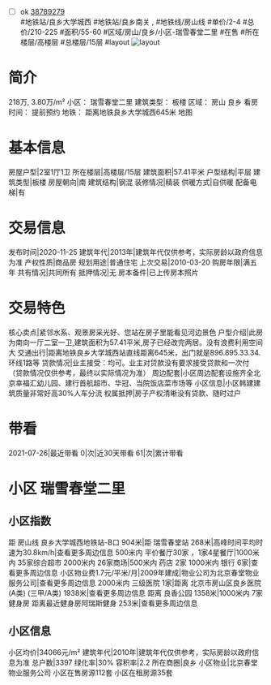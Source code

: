 - [ ] ok [38789279](https://bj.5i5j.com/ershoufang/38789279.html)  
 #地铁站/良乡大学城西 #地铁站/良乡南关 ,  #地铁线/房山线
#单价/2-4 #总价/210-225 #面积/55-60   #区域/房山/良乡/小区-瑞雪春堂二里 #在售 #所在楼层/高楼层 #总楼层/15层 #layout 
![layout](http://image16.5i5j.com/erp/house/3878/38789279/huxing/1acb2e7b32713d9f06d1e41ad68e887f.jpg_P5.jpg) 
# 简介 
 218万,  3.80万/m² 
小区： 瑞雪春堂二里
建筑类型： 板楼
区域： 房山 良乡
看房时间： 提前预约
地铁： 距离地铁良乡大学城西645米 地图
# 基本信息 
 房屋户型|2室1厅1卫
所在楼层|高楼层/15层
建筑面积|57.41平米
户型结构|平层
建筑类型|板楼
房屋朝向|南
建筑结构|钢混
装修情况|精装
供暖方式|自供暖
配备电梯|有
# 交易信息 
 发布时间|2020-11-25
建筑年代|2013年|建筑年代仅供参考，实际房龄以政府信息为准
产权性质|商品房
规划用途|普通住宅
上次交易|2010-03-20
购房年限|满五年
共有情况|共同所有
抵押情况|无
房本备件|已上传房本照片
# 交易特色 
 核心卖点|紧邻水系、观景房采光好、您站在房子里能看见河边景色
户型介绍|此房为南向一厅二室一卫,建筑面积为57.41平米,房子已经改完两居。没有浪费利用空间大
交通出行|距离地铁良乡大学城西站直线距离645米，出门就是896.895.33.34.环线1路等
贷款情况|业主接受：均可。业主对贷款没有要求接受贷款和一次付（贷款情况仅供参考，最终以实际情况为准）
周边配套|小区周边配套设施齐全北京幸福汇幼儿园、建行首航超市、华冠、当院饭店菜市场等
小区信息|小区韩建建筑质量非常好高30%人车分流
权属抵押|房子产权清晰没有贷款、随时过户
# 带看 
 2021-07-26|最近带看	 0|次|近30天带看	 61|次|累计带看
# 小区 瑞雪春堂二里
## 小区指数 
 距 房山线 良乡大学城西地铁站-B口 904米|距 瑞雪春堂站 268米|高峰时间平均时速为30.8km/h|查看更多周边信息
500米内 平价餐厅30家 ，1家4星餐厅|1000米内 35家综合超市
2000米内 26家商场|500米内 药店 2家
1000米内 银行 6家|查看更多周边信息
小区物业费1.7元/平米/月|2009年建成|物业公司为北京春堂物业服务公司|查看更多周边信息
2000米内 三级医院 1家|距离 北京市房山区良乡医院(A类) (三甲/A类) 1938米|查看更多周边信息
距离 良香公园 1358米|1000米内 7家 健身房
距离最近健身房阿瑞斯健身 253米|查看更多周边信息
## 小区信息 
 小区均价|34066元/m²
建筑年代|2010年|建筑年代仅供参考，实际房龄以政府信息为准
总户数|3397
绿化率|30%
容积率|2.2
所在商圈|良乡
小区物业|北京春堂物业服务公司
小区在售房源112套
小区在租房源35套
